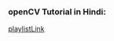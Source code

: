  
### openCV Tutorial in Hindi:

[playlistLink](https://www.youtube.com/watch?v=0XD-N9-rzSI&list=PLTXuqKbKkxkTy764PhX1yil5hj-5va099&ab_channel=Aryanverma)


